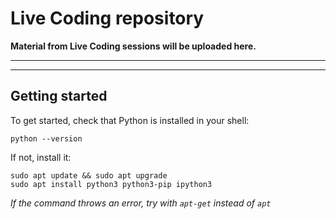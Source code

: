 # Live Coding repository
**Material from Live Coding sessions will be uploaded here.**

---
---

## Getting started
To get started, check that Python is installed in your shell:
```
python --version
```

If not, install it:
```
sudo apt update && sudo apt upgrade
sudo apt install python3 python3-pip ipython3
```
*If the command throws an error, try with `apt-get` instead of `apt`*
